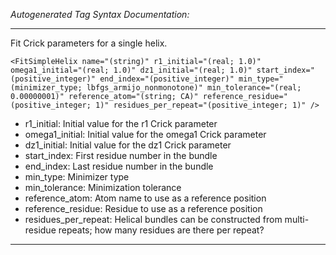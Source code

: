 _Autogenerated Tag Syntax Documentation:_

---
Fit Crick parameters for a single helix.

```
<FitSimpleHelix name="(string)" r1_initial="(real; 1.0)" omega1_initial="(real; 1.0)" dz1_initial="(real; 1.0)" start_index="(positive_integer)" end_index="(positive_integer)" min_type="(minimizer_type; lbfgs_armijo_nonmonotone)" min_tolerance="(real; 0.00000001)" reference_atom="(string; CA)" reference_residue="(positive_integer; 1)" residues_per_repeat="(positive_integer; 1)" />
```

-   r1_initial: Initial value for the r1 Crick parameter
-   omega1_initial: Initial value for the omega1 Crick parameter
-   dz1_initial: Initial value for the dz1 Crick parameter
-   start_index: First residue number in the bundle
-   end_index: Last residue number in the bundle
-   min_type: Minimizer type
-   min_tolerance: Minimization tolerance
-   reference_atom: Atom name to use as a reference position
-   reference_residue: Residue to use as a reference position
-   residues_per_repeat: Helical bundles can be constructed from multi-residue repeats; how many residues are there per repeat?

---
